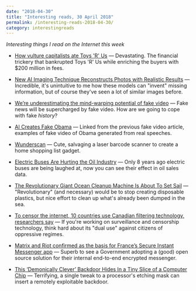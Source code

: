 ```yaml
---
date: "2018-04-30"
title: "Interesting reads, 30 April 2018"
permalink: /interesting-reads-2018-04-30/
category: interestingreads
---
```


*Interesting things I read on the Internet this week*

<!--more-->

- [How vulture capitalists ate Toys 'R' Us](http://theweek.com/articles/761124/how-vulture-capitalists-ate-toys-r) — Devastating. The financial trickery that bankrupted Toys 'R' Us while enriching the buyers with $200 million in fees.

- [New AI Imaging Technique Reconstructs Photos with Realistic Results](https://news.developer.nvidia.com/new-ai-imaging-technique-reconstructs-photos-with-realistic-results/) — Incredible, it's unintuitive to me how these models can "invent" missing information, but of course they've seen a lot of similar images before.

- [We’re underestimating the mind-warping potential of fake video](https://www.vox.com/science-and-health/2018/4/20/17109764/deepfake-ai-false-memory-psychology) — Fake news will be supercharged by fake video. How are we going to cope with fake *history*?

- [AI Creates Fake Obama](https://spectrum.ieee.org/tech-talk/robotics/artificial-intelligence/ai-creates-fake-obama) — Linked from the previous fake video article, examples of fake video of Obama generated from real speeches.

- [Wunderscan](https://bcarrigan.com/2018/04/20/wunderscan/) — Cute, salvaging a laser barcode scanner to create a home shopping list gadget.

- [Electric Buses Are Hurting the Oil Industry](https://www.bloomberg.com/news/articles/2018-04-23/electric-buses-are-hurting-the-oil-industry) — Only 8 years ago electric buses are being laughed at, now you can see their effect in oil sales data.

- [The Revolutionary Giant Ocean Cleanup Machine Is About To Set Sail](https://www.fastcompany.com/40560810/the-revolutionary-giant-ocean-cleanup-machine-is-about-to-set-sail) — "Revolutionary" (and necessary) would be to stop creating disposable plastics, but nice effort to clean up what's already been dumped in the sea.

- [To censor the internet, 10 countries use Canadian filtering technology, researchers say](http://www.cbc.ca/news/technology/citizen-lab-netsweeper-internet-filtering-tech-censorship-1.4631243) — If you're working on surveillance and censorship technology, think hard about its "dual use" against citizens of oppressive regimes.

- [Matrix and Riot confirmed as the basis for France’s Secure Instant Messenger app](https://matrix.org/blog/2018/04/26/matrix-and-riot-confirmed-as-the-basis-for-frances-secure-instant-messenger-app/) — Superb to see a Government adopting a (good) open source solution for their internal end-to-end encrypted messenger.

- [This ‘Demonically Clever’ Backdoor Hides In a Tiny Slice of a Computer Chip](https://www.wired.com/2016/06/demonically-clever-backdoor-hides-inside-computer-chip/) — Terrifying, a single tweak to a processor's etching mask can insert a remotely exploitable backdoor.


